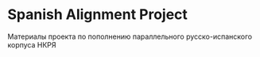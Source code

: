 # Spanish Alignment Project
 Материалы проекта по пополнению параллельного русско-испанского корпуса НКРЯ
